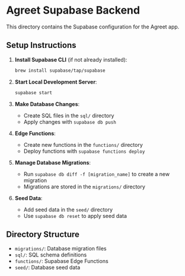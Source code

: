 # Agreet Supabase Backend

This directory contains the Supabase configuration for the Agreet app.

## Setup Instructions

1. **Install Supabase CLI** (if not already installed):
   ```bash
   brew install supabase/tap/supabase
   ```

2. **Start Local Development Server**:
   ```bash
   supabase start
   ```

3. **Make Database Changes**:
   - Create SQL files in the `sql/` directory
   - Apply changes with `supabase db push`

4. **Edge Functions**:
   - Create new functions in the `functions/` directory
   - Deploy functions with `supabase functions deploy`

5. **Manage Database Migrations**:
   - Run `supabase db diff -f [migration_name]` to create a new migration
   - Migrations are stored in the `migrations/` directory

6. **Seed Data**:
   - Add seed data in the `seed/` directory
   - Use `supabase db reset` to apply seed data

## Directory Structure

- `migrations/`: Database migration files
- `sql/`: SQL schema definitions
- `functions/`: Supabase Edge Functions
- `seed/`: Database seed data
